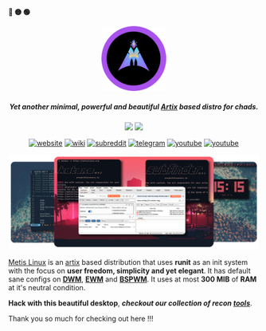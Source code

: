  <p align="left"><b><metis>🔴 🟡 🟢</metis></b></p>
<p align="center">
  <a href="https://metislinux.org"><img src="https://raw.githubusercontent.com/metis-os/.github/main/pix/metis-round-01.png" height="130" width="130" alt="Metis Linux"></a>
<h5 align="center"> Yet another minimal, powerful and beautiful <a href="https://www.artixlinux.org">Artix</a> based distro for chads.</h5>
 <p align="center">
  <img src="https://img.shields.io/badge/Maintained%3F-Yes-yellow?style=flat-square">
  <img src="https://img.shields.io/github/downloads/metis-os/metis-iso/total?label=downloads&logo=github&color=red&style=flat-square">
  </p>
<p align="center">
  <a href="https://metislinux.org" target="_blank"><img alt="website" src="https://img.shields.io/badge/HOME-purple?style=flat-square"></a>
  <a href="https://wiki.metislinux.org" target="_blank"><img alt="wiki" src="https://img.shields.io/badge/WIKI-pink?style=flat-square"></a>
  <a href="https://www.reddit.com/r/metislinux" target="_blank"><img alt="subreddit" src="https://img.shields.io/badge/REDDIT-orange?style=flat-square"></a>
  <a href="https://t.me/metislinux" target="_blank"><img alt="telegram" src="https://img.shields.io/badge/TELEGRAM-teal?style=flat-square"></a>
  <a href="https://www.youtube.com/channel/UCINMkia_x966XylNqOL9wqg" target="_blank"><img alt="youtube" src="https://img.shields.io/badge/YOUTUBE-red?style=flat-square"></a>
   <a href="https://twitter.com/pwnwriter" target="_blank"><img alt="youtube" src="https://img.shields.io/badge/TWITTER-blue?style=flat-square"></a>
 </p>

![img](https://raw.githubusercontent.com/metis-os/.github/main/pix/Final.png)


[Metis Linux](https://metislinux.org) is an [artix](https://artixlinux.org) based distribution that uses **runit** as an init system with the focus on **user freedom, simplicity and yet elegant**. It has default sane configs on **[DWM](https://github.com/metis-os/metis-dwm)**, **[EWM](https://github.com/pwnwriter/ewm)** and **[BSPWM](https://github.com/metis-os/metis-bspwm)**. It uses at most **300 MIB** of **RAM** at it's neutral condition.

**Hack with this beautiful desktop**, ***checkout our collection of recon [tools](https://github.com/metis-os/metis-recon)***.

Thank you so much for checking out here !!!

                              
